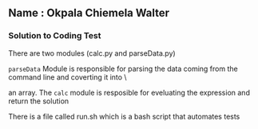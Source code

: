 ## Name : Okpala Chiemela Walter

### Solution to Coding Test

There are two modules (calc.py and parseData.py)

`parseData` Module is responsible for parsing the data coming from the command line and coverting it into \

an array. The `calc` module is resposible for eveluating the expression and return the solution

There is a file called run.sh which is a bash script that automates tests
